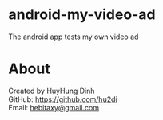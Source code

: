 # android-my-video-ad
The android app tests my own video ad

# About
Created by HuyHung Dinh<br>
GitHub: https://github.com/hu2di<br>
Email: hebitaxy@gmail.com

